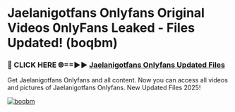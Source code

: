# Jaelanigotfans Onlyfans Original Videos 0nlyFans Leaked - Files Updated! (boqbm)

<h3>🔴 CLICK HERE 🌐==►► <a href="https://tinyurl.com/ehrbuxhb" rel="nofollow">Jaelanigotfans Onlyfans Updated Files</a></h3>

Get Jaelanigotfans Onlyfans and all content. Now you can access all videos and pictures of Jaelanigotfans Onlyfans. New Updated Files 2025!

[![boqbm](https://i.imgur.com/lVYEuWS.gif)](https://tinyurl.com/ehrbuxhb)
